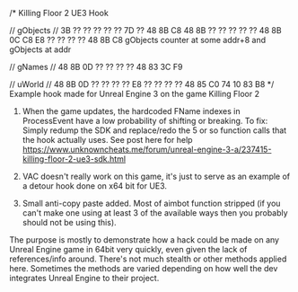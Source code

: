 /*
Killing Floor 2 UE3 Hook

// gObjects
// 3B ?? ?? ?? ?? ?? 7D ?? 48 8B C8 48 8B ?? ?? ?? ?? ?? 48 8B 0C C8 E8 ?? ?? ?? ?? 48 8B C8 gObjects counter at some addr+8 and gObjects at addr

// gNames
// 48 8B 0D ?? ?? ?? ?? 48 83 3C F9

// uWorld
// 48 8B 0D ?? ?? ?? ?? E8 ?? ?? ?? ?? 48 85 C0 74 10 83 B8
*/
Example hook made for Unreal Engine 3 on the game Killing Floor 2

1) When the game updates, the hardcoded FName indexes in ProcessEvent have a low probability of shifting or breaking. 
To fix:
Simply redump the SDK and replace/redo the 5 or so function calls that the hook actually uses.
See post here for help https://www.unknowncheats.me/forum/unreal-engine-3-a/237415-killing-floor-2-ue3-sdk.html

2) VAC doesn't really work on this game, it's just to serve as an example of a detour hook done on x64 bit for UE3. 

3) Small anti-copy paste added. Most of aimbot function stripped (if you can't make one using at least 3 of the available ways then you probably should not be using this).


The purpose is mostly to demonstrate how a hack could be made on any Unreal Engine game in 64bit very quickly, even given the lack of references/info around. There's not much stealth or other methods applied here. Sometimes the methods are varied depending on how well the dev integrates Unreal Engine to their project.
